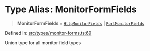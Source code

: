 # Type Alias: MonitorFormFields

> **MonitorFormFields** = [`HttpMonitorFields`](../interfaces/HttpMonitorFields.md) \| [`PortMonitorFields`](../interfaces/PortMonitorFields.md)

Defined in: [src/types/monitor-forms.ts:69](https://github.com/Nick2bad4u/Uptime-Watcher/blob/2a45eeb1723f8f7089001af2c92aa07d82dfe7e4/src/types/monitor-forms.ts#L69)

Union type for all monitor field types

